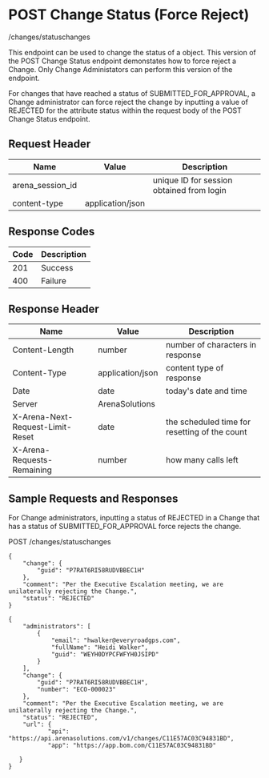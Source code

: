 # POST Change Status (Force Reject)


/changes/statuschanges

This endpoint can be used  to change the status of a  object. This version of the POST Change Status endpoint demonstates how to force reject a Change. Only Change Administators can perform this version of the endpoint. 

For changes that have reached a status of SUBMITTED_FOR_APPROVAL, a Change administrator can force reject the change by inputting a value of REJECTED for the attribute status within the request body of the POST Change Status endpoint.

## Request Header

| Name<br> | Value<br> | Description<br> |
|  --- |  --- |  --- | 
| arena_session_id<br> |   | unique ID for session obtained from login<br> |
| content\-type<br> | application/json<br> |   |

## Response Codes

| Code<br> | Description<br> |
|  --- |  --- | 
| 201<br> | Success<br> |
| 400<br> | Failure<br> |

## Response Header

| Name<br> | Value<br> | Description<br> |
|  --- |  --- |  --- | 
| Content\-Length<br> | number<br> | number of characters in response<br> |
| Content\-Type<br> | application/json<br> | content type of response<br> |
| Date<br> | date<br> | today's date and time<br> |
| Server<br> | ArenaSolutions<br> |   |
| X\-Arena\-Next\-Request\-Limit\-Reset<br> | date<br> | the scheduled time for resetting of the count<br> |
| X\-Arena\-Requests\-Remaining<br> | number<br> | how many calls left<br> |

## Sample Requests and Responses
For Change administrators, inputting a status of REJECTED in a Change that has a status of SUBMITTED_FOR_APPROVAL force rejects the change.



POST /changes/statuschanges



```
{
    "change": {
        "guid": "P7RAT6RI58RUDVBBEC1H"
    },
    "comment": "Per the Executive Escalation meeting, we are unilaterally rejecting the Change.",
    "status": "REJECTED"
}
```


```
{
    "administrators": [
        {
            "email": "hwalker@everyroadgps.com",
            "fullName": "Heidi Walker",
            "guid": "WEYH0DYPCFWFYH0JSIPD"
        }
    ],
    "change": {
        "guid": "P7RAT6RI58RUDVBBEC1H",
        "number": "ECO-000023"
    },
    "comment": "Per the Executive Escalation meeting, we are unilaterally rejecting the Change.",
    "status": "REJECTED",
    "url": {
           "api": "https://api.arenasolutions.com/v1/changes/C11E57AC03C94831BD",
           "app": "https://app.bom.com/C11E57AC03C94831BD"

   }
}
```
